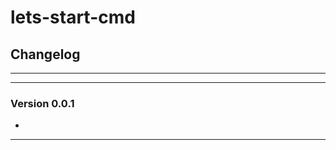# lets-start-cmd
## Changelog
___________________________________
___________________________________
### Version 0.0.1
* 
___________________
